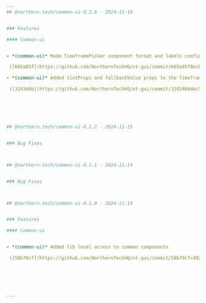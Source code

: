 ```yaml
---
## @northern.tech/common-ui-0.2.0 - 2024-12-10


### Features

#### Common-ui


- *(common-ui)* Made TimeframePicker component format and labels configurable

 ([665a85f](https://github.com/NorthernTechHQ/nt-gui/commit/665a85f8ecbc0973d1c77f42e647a9a51511216b))  by @aleksandrychev

- *(common-ui)* Added slotProps and fallbackValue props to the TimeframePicker component

 ([32d346b](https://github.com/NorthernTechHQ/nt-gui/commit/32d346b4ec5a2570cceb889688056a20c7b33cdc))  by @aleksandrychev






## @northern.tech/common-ui-0.1.2 - 2024-11-15


### Bug Fixes



## @northern.tech/common-ui-0.1.1 - 2024-11-14


### Bug Fixes



## @northern.tech/common-ui-0.1.0 - 2024-11-14


### Features

#### Common-ui


- *(common-ui)* Added lib level access to common components

 ([58b79cf](https://github.com/NorthernTechHQ/nt-gui/commit/58b79cfc4922982c55015f8e46799bb3700f352b))  by @mzedel






---
```

